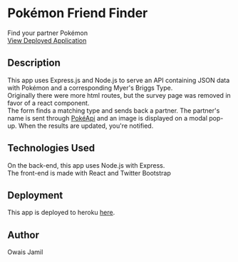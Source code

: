 # Pok&eacute;mon Friend Finder
Find your partner Pok&eacute;mon  
[View Deployed Application](https://react-poke-finder.herokuapp.com/)
## Description
This app uses Express.js and Node.js to serve an API containing JSON data with Pok&eacute;mon and a corresponding Myer's Briggs Type.  
Originally there were more html routes, but the survey page was removed in favor of a react component.  
The form finds a matching type and sends back a partner. The partner's name is sent through [Pok&eacute;Api](https://pokeapi.co/) and an image is displayed on a modal pop-up. When the results are updated, you're notified.
## Technologies Used
On the back-end, this app uses Node.js with Express.  
The front-end is made with React and Twitter Bootstrap
## Deployment
This app is deployed to heroku [here](https://react-poke-finder.herokuapp.com/).
## Author
Owais Jamil